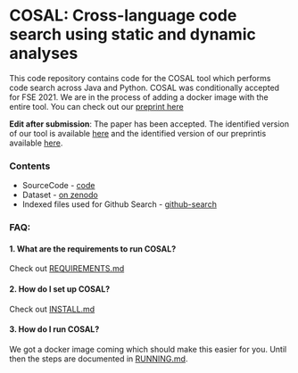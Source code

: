 # COSAL: Cross-language code search using static and dynamic analyses
This code repository contains code for the COSAL tool which performs code search across Java and Python. COSAL was conditionally accepted for FSE 2021. We are in the process of adding a docker image with the entire tool. You can check out our [preprint here](cosal.pdf)

**Edit after submission**: The paper has been accepted. The identified version of our tool is available [here](https://github.com/DynamicCodeSearch/COSAL) and the identified version of our preprintis available [here](https://arxiv.org/pdf/2106.09173.pdf).

### Contents
* SourceCode - [code](code)
* Dataset - [on zenodo](https://zenodo.org/record/4002869#.X0kXvhNKhUQ)
* Indexed files used for Github Search - [github-search](github-search)

### FAQ:
#### 1. What are the requirements to run COSAL?
Check out [REQUIREMENTS.md](REQUIREMENTS.md)

#### 2. How do I set up COSAL?
Check out [INSTALL.md](REQUIREMENTS.md)

#### 3. How do I run COSAL?
We got a docker image coming which should make this easier for you. Until then the steps are documented in [RUNNING.md](RUNNING.md).


